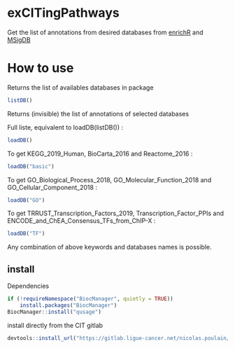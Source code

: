 # exCITingPathways

Get the list of annotations from desired databases from [enrichR](https://amp.pharm.mssm.edu/Enrichr/#stats) and [MSigDB](http://software.broadinstitute.org/gsea/msigdb/index.jsp)

# How to use

Returns the list of availables databases in package
```R
listDB()
```

Returns (invisible) the list of annotations of selected databases

Full liste, equivalent to loadDB(listDB()) :
```R
loadDB()
```
To get KEGG_2019_Human, BioCarta_2016 and Reactome_2016 :
```R
loadDB("basic")
```
To get GO_Biological_Process_2018, GO_Molecular_Function_2018 and GO_Cellular_Component_2018 :
```R
loadDB("GO")
```
To get TRRUST_Transcription_Factors_2019, Transcription_Factor_PPIs and ENCODE_and_ChEA_Consensus_TFs_from_ChIP-X :
```R
loadDB("TF")
```

Any combination of above keywords and databases names is possible.

## install
Dependencies 
```R
if (!requireNamespace("BiocManager", quietly = TRUE))
    install.packages("BiocManager")
BiocManager::install("qusage")
```

install directly from the CIT gitlab
```R
devtools::install_url("https://gitlab.ligue-cancer.net/nicolas.poulain/excitingpath/-/archive/master/excitingpath-master.tar.gz")
```


